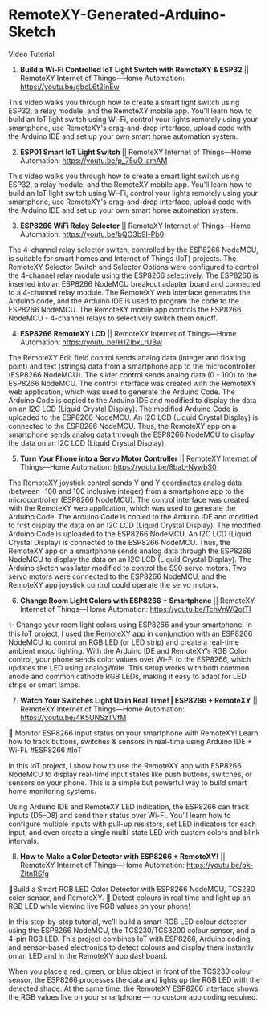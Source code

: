 # RemoteXY-Generated-Arduino-Sketch



Video Tutorial
1. **Build a Wi-Fi Controlled IoT Light Switch with RemoteXY & ESP32** || RemoteXY Internet of Things—Home Automation: https://youtu.be/gbcL6t2InEw

This video walks you through how to create a smart light switch using ESP32, a relay module, and the RemoteXY mobile app. You’ll learn how to build an IoT light switch using Wi-Fi, control your lights remotely using your smartphone, use RemoteXY's drag-and-drop interface, upload code with the Arduino IDE and set up your own smart home automation system.

2. **ESP01 Smart IoT Light Switch** || RemoteXY Internet of Things—Home Automation: https://youtu.be/p_75uO-amAM

This video walks you through how to create a smart light switch using ESP32, a relay module, and the RemoteXY mobile app. You’ll learn how to build an IoT light switch using Wi-Fi, control your lights remotely using your smartphone, use RemoteXY's drag-and-drop interface, upload code with the Arduino IDE and set up your own smart home automation system.

3. **ESP8266 WiFi Relay Selector** || RemoteXY Internet of Things—Home Automation: https://youtu.be/bQO3b9l-Pb0

The 4-channel relay selector switch, controlled by the ESP8266 NodeMCU, is suitable for smart homes and Internet of Things (IoT) projects. The RemoteXY Selector Switch and Selector Options were configured to control the 4-channel relay module using the ESP8266 selectively. The ESP8266 is inserted into an ESP8266 NodeMCU breakout adapter board and connected to a 4-channel relay module. The RemoteXY web interface generates the Arduino code, and the Arduino IDE is used to program the code to the ESP8266 NodeMCU. The RemoteXY mobile app controls the ESP8266 NodeMCU - 4-channel relays to selectively switch them on/off.

4. **ESP8266 RemoteXY LCD** || RemoteXY Internet of Things—Home Automation: https://youtu.be/H1ZIbxLrUBw

The RemoteXY Edit field control sends analog data (integer and floating point) and text (strings) data from a smartphone app to the microcontroller (ESP8266 NodeMCU). The slider control sends analog data (0 - 100) to the ESP8266 NodeMCU. The control interface was created with the RemoteXY web application, which was used to generate the Arduino Code. The Arduino Code is copied to the Arduino IDE and modified to display the data on an I2C LCD (Liquid Crystal Display). The modified Arduino Code is uploaded to the ESP8266 NodeMCU. An I2C LCD (Liquid Crystal Display) is connected to the ESP8266 NodeMCU. Thus, the RemoteXY app on a smartphone sends analog data through the ESP8266 NodeMCU to display the data on an I2C LCD (Liquid Crystal Display).

5. **Turn Your Phone into a Servo Motor Controller** || RemoteXY Internet of Things—Home Automation: https://youtu.be/8baL-NywbS0

The RemoteXY joystick control sends Y and Y coordinates analog data (between -100 and 100 inclusive integer) from a smartphone app to the microcontroller (ESP8266 NodeMCU). The control interface was created with the RemoteXY web application, which was used to generate the Arduino Code. The Arduino Code is copied to the Arduino IDE and modified to first display the data on an I2C LCD (Liquid Crystal Display). The modified Arduino Code is uploaded to the ESP8266 NodeMCU. An I2C LCD (Liquid Crystal Display) is connected to the ESP8266 NodeMCU. Thus, the RemoteXY app on a smartphone sends analog data through the ESP8266 NodeMCU to display the data on an I2C LCD (Liquid Crystal Display). The Arduino sketch was later modified to control the S90 servo motors. Two servo motors were connected to the ESP8266 NodeMCU, and the RemoteXY app joystick control could operate the servo motors.

6. **Change Room Light Colors with ESP8266 + Smartphone** || RemoteXY Internet of Things—Home Automation: https://youtu.be/TchVnWQotTI

✨ Change your room light colors using ESP8266 and your smartphone! In this IoT project, I used the RemoteXY app in conjunction with an ESP8266 NodeMCU to control an RGB LED (or LED strip) and create a real-time ambient mood lighting. With the Arduino IDE and RemoteXY’s RGB Color control, your phone sends color values over Wi-Fi to the ESP8266, which updates the LED using analogWrite. This setup works with both common anode and common cathode RGB LEDs, making it easy to adapt for LED strips or smart lamps.


7. **Watch Your Switches Light Up in Real Time! | ESP8266 + RemoteXY** || RemoteXY Internet of Things—Home Automation: https://youtu.be/4K5UNSzTVfM

📱 Monitor ESP8266 input status on your smartphone with RemoteXY! Learn how to track buttons, switches & sensors in real-time using Arduino IDE + Wi-Fi. #ESP8266 #IoT

In this IoT project, I show how to use the RemoteXY app with ESP8266 NodeMCU to display real-time input states like push buttons, switches, or sensors on your phone. This is a simple but powerful way to build smart home monitoring systems.

Using Arduino IDE and RemoteXY LED indication, the ESP8266 can track inputs (D5–D8) and send their status over Wi-Fi. You’ll learn how to configure multiple inputs with pull-up resistors, set LED indicators for each input, and even create a single multi-state LED with custom colors and blink intervals.


8. **How to Make a Color Detector with ESP8266 + RemoteXY!** || RemoteXY Internet of Things—Home Automation: https://youtu.be/pk-ZltnRSfg

📱Build a Smart RGB LED Color Detector with ESP8266 NodeMCU, TCS230 color sensor, and RemoteXY. 🌈 Detect colours in real time and light up an RGB LED while viewing live RGB values on your phone!

In this step-by-step tutorial, we’ll build a smart RGB LED colour detector using the ESP8266 NodeMCU, the TCS230/TCS3200 colour sensor, and a 4-pin RGB LED. This project combines IoT with ESP8266, Arduino coding, and sensor-based electronics to detect colours and display them instantly on an LED and in the RemoteXY app dashboard.

When you place a red, green, or blue object in front of the TCS230 colour sensor, the ESP8266 processes the data and lights up the RGB LED with the detected shade. At the same time, the RemoteXY ESP8266 interface shows the RGB values live on your smartphone — no custom app coding required.

